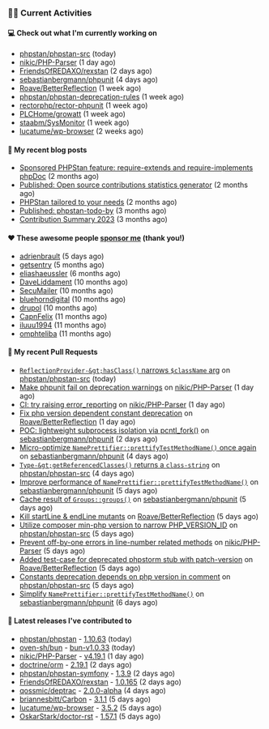 ### 👨‍💻 Current Activities


#### 💻 Check out what I'm currently working on

- [phpstan/phpstan-src](https://github.com/phpstan/phpstan-src) (today)
- [nikic/PHP-Parser](https://github.com/nikic/PHP-Parser) (1 day ago)
- [FriendsOfREDAXO/rexstan](https://github.com/FriendsOfREDAXO/rexstan) (2 days ago)
- [sebastianbergmann/phpunit](https://github.com/sebastianbergmann/phpunit) (4 days ago)
- [Roave/BetterReflection](https://github.com/Roave/BetterReflection) (1 week ago)
- [phpstan/phpstan-deprecation-rules](https://github.com/phpstan/phpstan-deprecation-rules) (1 week ago)
- [rectorphp/rector-phpunit](https://github.com/rectorphp/rector-phpunit) (1 week ago)
- [PLCHome/growatt](https://github.com/PLCHome/growatt) (1 week ago)
- [staabm/SysMonitor](https://github.com/staabm/SysMonitor) (1 week ago)
- [lucatume/wp-browser](https://github.com/lucatume/wp-browser) (2 weeks ago)


#### 📜 My recent blog posts

- [Sponsored PHPStan feature: require-extends and require-implements phpDoc](https://staabm.github.io/2024/01/15/phpstan-require-extends-implements.html) (2 months ago)
- [Published: Open source contributions statistics generator](https://staabm.github.io/2024/01/10/oss-contribs-published.html) (2 months ago)
- [PHPStan tailored to your needs](https://staabm.github.io/2024/01/01/phpstan-customizing.html) (2 months ago)
- [Published: phpstan-todo-by](https://staabm.github.io/2023/12/17/phpstan-todo-by-published.html) (3 months ago)
- [Contribution Summary 2023](https://staabm.github.io/2023/12/07/contribution-summary-2023.html) (3 months ago)


#### ❤️ These awesome people [sponsor me](https://github.com/sponsors/staabm) (thank you!)

- [adrienbrault](https://github.com/adrienbrault) (5 days ago)
- [getsentry](https://github.com/getsentry) (5 months ago)
- [eliashaeussler](https://github.com/eliashaeussler) (6 months ago)
- [DaveLiddament](https://github.com/DaveLiddament) (10 months ago)
- [SecuMailer](https://github.com/SecuMailer) (10 months ago)
- [bluehorndigital](https://github.com/bluehorndigital) (10 months ago)
- [drupol](https://github.com/drupol) (10 months ago)
- [CapnFelix](https://github.com/CapnFelix) (11 months ago)
- [iluuu1994](https://github.com/iluuu1994) (11 months ago)
- [omphteliba](https://github.com/omphteliba) (11 months ago)


#### 🔨 My recent Pull Requests

- [`ReflectionProvider-&gt;hasClass()` narrows `$className` arg](https://github.com/phpstan/phpstan-src/pull/2976) on [phpstan/phpstan-src](https://github.com/phpstan/phpstan-src) (today)
- [Make phpunit fail on deprecation warnings](https://github.com/nikic/PHP-Parser/pull/989) on [nikic/PHP-Parser](https://github.com/nikic/PHP-Parser) (1 day ago)
- [CI: try raising error_reporting](https://github.com/nikic/PHP-Parser/pull/988) on [nikic/PHP-Parser](https://github.com/nikic/PHP-Parser) (1 day ago)
- [Fix php version dependent constant deprecation](https://github.com/Roave/BetterReflection/pull/1408) on [Roave/BetterReflection](https://github.com/Roave/BetterReflection) (1 day ago)
- [POC: lightweight subprocess isolation via pcntl_fork()](https://github.com/sebastianbergmann/phpunit/pull/5751) on [sebastianbergmann/phpunit](https://github.com/sebastianbergmann/phpunit) (2 days ago)
- [Micro-optimize `NamePrettifier::prettifyTestMethodName()` once again](https://github.com/sebastianbergmann/phpunit/pull/5750) on [sebastianbergmann/phpunit](https://github.com/sebastianbergmann/phpunit) (4 days ago)
- [`Type-&gt;getReferencedClasses()` returns a `class-string`](https://github.com/phpstan/phpstan-src/pull/2970) on [phpstan/phpstan-src](https://github.com/phpstan/phpstan-src) (4 days ago)
- [Improve performance of `NamePrettifier::prettifyTestMethodName()`](https://github.com/sebastianbergmann/phpunit/pull/5748) on [sebastianbergmann/phpunit](https://github.com/sebastianbergmann/phpunit) (5 days ago)
- [Cache result of `Groups::groups()`](https://github.com/sebastianbergmann/phpunit/pull/5747) on [sebastianbergmann/phpunit](https://github.com/sebastianbergmann/phpunit) (5 days ago)
- [Kill startLine &amp; endLine mutants](https://github.com/Roave/BetterReflection/pull/1407) on [Roave/BetterReflection](https://github.com/Roave/BetterReflection) (5 days ago)
- [Utilize composer min-php version to narrow PHP_VERSION_ID](https://github.com/phpstan/phpstan-src/pull/2968) on [phpstan/phpstan-src](https://github.com/phpstan/phpstan-src) (5 days ago)
- [Prevent off-by-one errors in line-number related methods](https://github.com/nikic/PHP-Parser/pull/985) on [nikic/PHP-Parser](https://github.com/nikic/PHP-Parser) (5 days ago)
- [Added test-case for deprecated phpstorm stub with patch-version](https://github.com/Roave/BetterReflection/pull/1406) on [Roave/BetterReflection](https://github.com/Roave/BetterReflection) (5 days ago)
- [Constants deprecation depends on php version in comment](https://github.com/phpstan/phpstan-src/pull/2967) on [phpstan/phpstan-src](https://github.com/phpstan/phpstan-src) (5 days ago)
- [Simplify `NamePrettifier::prettifyTestMethodName()`](https://github.com/sebastianbergmann/phpunit/pull/5744) on [sebastianbergmann/phpunit](https://github.com/sebastianbergmann/phpunit) (6 days ago)


#### 🔭 Latest releases I've contributed to

- [phpstan/phpstan](https://github.com/phpstan/phpstan) - [1.10.63](https://github.com/phpstan/phpstan/releases/tag/1.10.63) (today)
- [oven-sh/bun](https://github.com/oven-sh/bun) - [bun-v1.0.33](https://github.com/oven-sh/bun/releases/tag/bun-v1.0.33) (today)
- [nikic/PHP-Parser](https://github.com/nikic/PHP-Parser) - [v4.19.1](https://github.com/nikic/PHP-Parser/releases/tag/v4.19.1) (1 day ago)
- [doctrine/orm](https://github.com/doctrine/orm) - [2.19.1](https://github.com/doctrine/orm/releases/tag/2.19.1) (2 days ago)
- [phpstan/phpstan-symfony](https://github.com/phpstan/phpstan-symfony) - [1.3.9](https://github.com/phpstan/phpstan-symfony/releases/tag/1.3.9) (2 days ago)
- [FriendsOfREDAXO/rexstan](https://github.com/FriendsOfREDAXO/rexstan) - [1.0.165](https://github.com/FriendsOfREDAXO/rexstan/releases/tag/1.0.165) (2 days ago)
- [qossmic/deptrac](https://github.com/qossmic/deptrac) - [2.0.0-alpha](https://github.com/qossmic/deptrac/releases/tag/2.0.0-alpha) (4 days ago)
- [briannesbitt/Carbon](https://github.com/briannesbitt/Carbon) - [3.1.1](https://github.com/briannesbitt/Carbon/releases/tag/3.1.1) (5 days ago)
- [lucatume/wp-browser](https://github.com/lucatume/wp-browser) - [3.5.2](https://github.com/lucatume/wp-browser/releases/tag/3.5.2) (5 days ago)
- [OskarStark/doctor-rst](https://github.com/OskarStark/doctor-rst) - [1.57.1](https://github.com/OskarStark/doctor-rst/releases/tag/1.57.1) (5 days ago)
